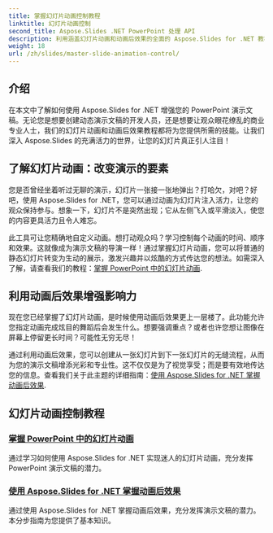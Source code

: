 ```yaml
---
title: 掌握幻灯片动画控制教程
linktitle: 幻灯片动画控制
second_title: Aspose.Slides .NET PowerPoint 处理 API
description: 利用涵盖幻灯片动画和动画后效果的全面的 Aspose.Slides for .NET 教程来充分发挥演示文稿的潜力。
weight: 18
url: /zh/slides/master-slide-animation-control/
---
```

## 介绍

在本文中了解如何使用 Aspose.Slides for .NET 增强您的 PowerPoint 演示文稿。无论您是想要创建动态演示文稿的开发人员，还是想要让观众眼花缭乱的商业专业人士，我们的幻灯片动画和动画后效果教程都将为您提供所需的技能。让我们深入 Aspose.Slides 的充满活力的世界，让您的幻灯片真正引人注目！


## 了解幻灯片动画：改变演示的要素

您是否曾经坐着听过无聊的演示，幻灯片一张接一张地弹出？打哈欠，对吧？好吧，使用 Aspose.Slides for .NET，您可以通过动画为幻灯片注入活力，让您的观众保持参与。想象一下，幻灯片不是突然出现；它从左侧飞入或平滑淡入，使您的内容更具活力且令人难忘。 

此工具可让您精确地自定义动画。想打动观众吗？学习控制每个动画的时间、顺序和效果。这就像成为演示文稿的导演一样！通过掌握幻灯片动画，您可以将普通的静态幻灯片转变为生动的展示，激发兴趣并以炫酷的方式传达您的想法。如需深入了解，请查看我们的教程：[掌握 PowerPoint 中的幻灯片动画](./slide-animation-in-power-point/).

## 利用动画后效果增强影响力

现在您已经掌握了幻灯片动画，是时候使用动画后效果更上一层楼了。此功能允许您指定动画完成炫目的舞蹈后会发生什么。想要强调重点？或者也许您想让图像在屏幕上停留更长时间？可能性无穷无尽！

通过利用动画后效果，您可以创建从一张幻灯片到下一张幻灯片的无缝流程，从而为您的演示文稿增添光彩和专业性。这不仅仅是为了视觉享受；而是要有效地传达您的信息。查看我们关于此主题的详细指南：[使用 Aspose.Slides for .NET 掌握动画后效果](./control-after-animation-effects/). 

## 幻灯片动画控制教程
### [掌握 PowerPoint 中的幻灯片动画](./slide-animation-in-power-point/)
通过学习如何使用 Aspose.Slides for .NET 实现迷人的幻灯片动画，充分发挥 PowerPoint 演示文稿的潜力。
### [使用 Aspose.Slides for .NET 掌握动画后效果](./control-after-animation-effects/)
通过使用 Aspose.Slides for .NET 掌握动画后效果，充分发挥演示文稿的潜力。本分步指南为您提供了基本知识。